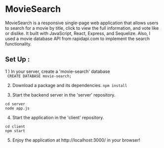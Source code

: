 # MovieSearch 

MovieSearch is a responsive single-page web application that allows users to search for a movie by title, click to view the full information, and vote like or dislike. It built with JavaScript, React, Express, and Sequelize. Also, I used a movie database API from rapidapi.com to implement the search functionality. 


## Set Up : 
1 ) In your server, create a 'movie-search' database    
    ``` CREATE DATABASE movie-search;```

2) Download a package and its dependencies.
     ```npm install  ```

3) Start the backend server in the 'server' repository. 
 ```
 cd server  
 node app.js  
 ```

4) Start the application in the 'client' repository.
 ```
cd client 
npm start 
 ```

5) Enjoy the application at http://localhost:3000/ in your browser!

